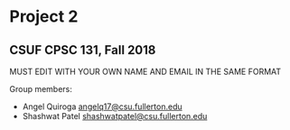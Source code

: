 # Project 2
## CSUF CPSC 131, Fall 2018

MUST EDIT WITH YOUR OWN NAME AND EMAIL IN THE SAME FORMAT

Group members:
- Angel Quiroga angelq17@csu.fullerton.edu
- Shashwat Patel shashwatpatel@csu.fullerton.edu
